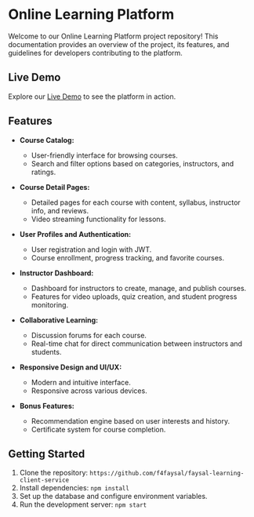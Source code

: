 # Online Learning Platform

Welcome to our Online Learning Platform project repository! This documentation provides an overview of the project, its features, and guidelines for developers contributing to the platform.

## Live Demo

Explore our [Live Demo](https://faysal-learning-client-service.vercel.app/) to see the platform in action.

## Features

- **Course Catalog:**
  - User-friendly interface for browsing courses.
  - Search and filter options based on categories, instructors, and ratings.

- **Course Detail Pages:**
  - Detailed pages for each course with content, syllabus, instructor info, and reviews.
  - Video streaming functionality for lessons.

- **User Profiles and Authentication:**
  - User registration and login with JWT.
  - Course enrollment, progress tracking, and favorite courses.

- **Instructor Dashboard:**
  - Dashboard for instructors to create, manage, and publish courses.
  - Features for video uploads, quiz creation, and student progress monitoring.

- **Collaborative Learning:**
  - Discussion forums for each course.
  - Real-time chat for direct communication between instructors and students.

- **Responsive Design and UI/UX:**
  - Modern and intuitive interface.
  - Responsive across various devices.

- **Bonus Features:**
  - Recommendation engine based on user interests and history.
  - Certificate system for course completion.

## Getting Started

1. Clone the repository: `https://github.com/f4faysal/faysal-learning-client-service`
2. Install dependencies: `npm install`
3. Set up the database and configure environment variables.
4. Run the development server: `npm start`

